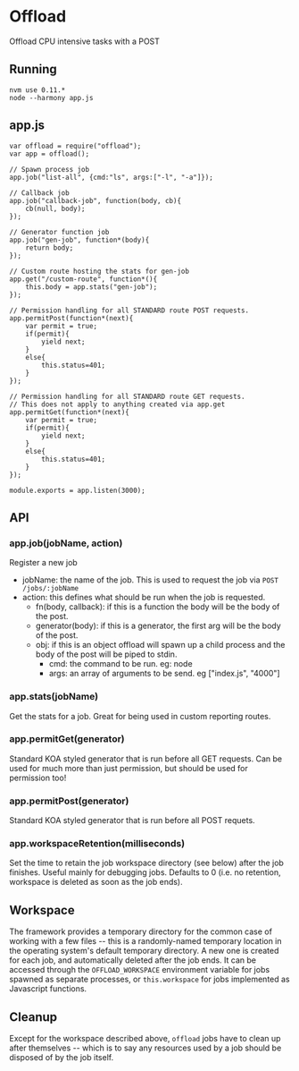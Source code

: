 # Offload

Offload CPU intensive tasks with a POST

## Running

```
nvm use 0.11.*
node --harmony app.js
```

## app.js

```
var offload = require("offload");
var app = offload();

// Spawn process job
app.job("list-all", {cmd:"ls", args:["-l", "-a"]});

// Callback job
app.job("callback-job", function(body, cb){
	cb(null, body);
});

// Generator function job
app.job("gen-job", function*(body){
	return body;
});

// Custom route hosting the stats for gen-job
app.get("/custom-route", function*(){
	this.body = app.stats("gen-job");
});

// Permission handling for all STANDARD route POST requests.
app.permitPost(function*(next){
	var permit = true;
	if(permit){
		yield next;
	}
	else{
		this.status=401;
	}
});

// Permission handling for all STANDARD route GET requests.
// This does not apply to anything created via app.get
app.permitGet(function*(next){
	var permit = true;
	if(permit){
		yield next;
	}
	else{
		this.status=401;
	}
});

module.exports = app.listen(3000);
```

## API

### app.job(jobName, action)

Register a new job

* jobName: the name of the job. This is used to request the job via `POST /jobs/:jobName`
* action: this defines what should be run when the job is requested.
  * fn(body, callback): if this is a function the body will be the body of the post.
  * generator(body): if this is a generator, the first arg will be the body of the post.
  * obj: if this is an object offload will spawn up a child process and the body of the post will be piped to stdin.
    * cmd: the command to be run. eg: node
    * args: an array of arguments to be send. eg ["index.js", "4000"]

### app.stats(jobName)

Get the stats for a job. Great for being used in custom reporting routes.

### app.permitGet(generator)

Standard KOA styled generator that is run before all GET requests. Can be used for much more than just permission, but should be used for permission too!

### app.permitPost(generator)

Standard KOA styled generator that is run before all POST requets.

### app.workspaceRetention(milliseconds)

Set the time to retain the job workspace directory (see below) after the job finishes. Useful mainly for debugging jobs. Defaults to 0 (i.e. no retention, workspace is deleted as soon as the job ends).

## Workspace

The framework provides a temporary directory for the common case of working with a few
files -- this is a randomly-named temporary location in the operating system's
default temporary directory. A new one is created for each job, and automatically
deleted after the job ends. It can be accessed through the `OFFLOAD_WORKSPACE`
environment variable for jobs spawned as separate processes, or `this.workspace`
for jobs implemented as Javascript functions.

## Cleanup

Except for the workspace described above, `offload` jobs have to clean up after
themselves -- which is to say any resources used by a job should be disposed of
by the job itself.
